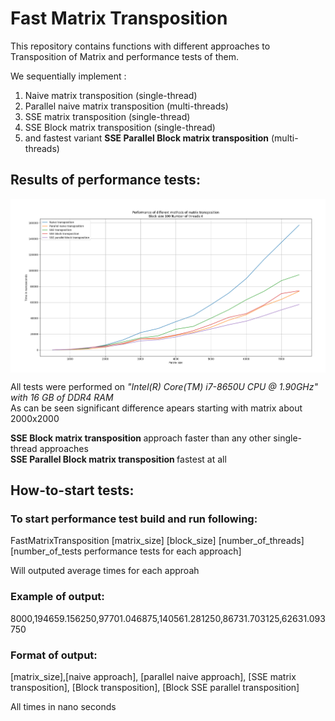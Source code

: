 # Fast Matrix Transposition 


This repository contains functions with different approaches to Transposition of Matrix and performance tests of them.

We sequentially implement : <br>
1. Naive matrix transposition (single-thread)<br> 
2. Parallel naive matrix transposition (multi-threads)<br> 
3. SSE matrix transposition (single-thread) <br>
4. SSE Block matrix  transposition (single-thread) <br>  
5. and fastest variant <b>SSE Parallel Block matrix transposition</b> (multi-threads) <br> 

## Results of performance tests:

<img src="img/perf_test_3.png" align=center> <br>

All tests were performed on <i> "Intel(R) Core(TM) i7-8650U CPU @ 1.90GHz" with 16 GB of DDR4 RAM </i> <br>
As can be seen significant difference apears starting with matrix about 2000x2000 <br> 

<b> SSE Block matrix transposition </b> approach faster than any other single-thread approaches <br>
<b> SSE Parallel Block matrix transposition </b> fastest at all <br>   


## How-to-start tests:

### To start performance test build and run following: 

FastMatrixTransposition [matrix_size] [block_size] [number_of_threads] [number_of_tests performance tests for each approach] <br>

Will outputed average times for each approah<br>   

### Example of output:  <br>
8000,194659.156250,97701.046875,140561.281250,86731.703125,62631.093750 <br>

### Format of output: <br>
[matrix_size],[naive approach], [parallel naive approach], [SSE matrix transposition], [Block transposition], [Block SSE parallel transposition]<br>

All times in nano seconds<br>
